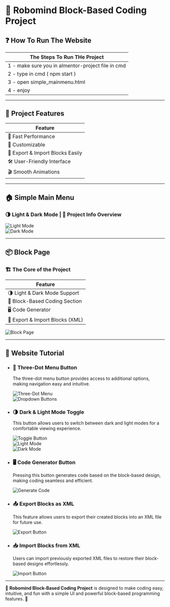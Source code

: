 # 🚀 Robomind Block-Based Coding Project

## ❓ How To Run The Website

| The Steps To Run THe Project         |
|--------------------------------------|
| 1 - make sure you in almentor-project file in cmd     |
| 2 - type in cmd ( npm start )        |
| 3 - open simple_mainmenu.html        |
| 4 - enjoy                            |

---

## 🌟 Project Features

| Feature                              |
|--------------------------------------|
| 🚀 Fast Performance                  |
| 🎨 Customizable                      |
| 📡 Export & Import Blocks Easily     |
| 🛠️ User-Friendly Interface           |
| 🎬 Smooth Animations                  |

---

## 🏠 Simple Main Menu
### 🌗 Light & Dark Mode | 📖 Project Info Overview

![Light Mode](https://github.com/user-attachments/assets/819deac8-d4a0-4071-be0b-5f92882b9732)  
![Dark Mode](https://github.com/user-attachments/assets/5fe3bfd2-6244-49c1-bcd1-3573086ca172)

---

## 📦 Block Page
### 🏗️ The Core of the Project

| Feature                                  |
|-----------------------------------------|
| 🌗 Light & Dark Mode Support            |
| 🎨 Block-Based Coding Section           |
| 🖥️ Code Generator                      |
| 📡 Export & Import Blocks (XML)         |

![Block Page](https://github.com/user-attachments/assets/4cdb0b46-c860-4fc9-bafb-07537fce2047)

---

## 📖 Website Tutorial

- ### 🔘 Three-Dot Menu Button
  The three-dot menu button provides access to additional options, making navigation easy and intuitive.
  
  ![Three-Dot Menu](https://github.com/user-attachments/assets/369a3a7b-6d7b-4b8a-889e-39006ed423f9)  
  ![Dropdown Buttons](https://github.com/user-attachments/assets/ae47e6a6-b2af-442f-a8f1-3c3af9e545ad)

- ### 🌗 Dark & Light Mode Toggle
  This button allows users to switch between dark and light modes for a comfortable viewing experience.
  
  ![Toggle Button](https://github.com/user-attachments/assets/518ecb4f-b884-4010-ab3f-2ecd4fc4d2f5)  
  ![Light Mode](https://github.com/user-attachments/assets/531ade5d-b0b4-4af8-9796-c01de908a13c)  
  ![Dark Mode](https://github.com/user-attachments/assets/b2bfef6f-d63f-463a-8e39-805e4e135c13)

- ### 🖥️ Code Generator Button
  Pressing this button generates code based on the block-based design, making coding seamless and efficient.
  
  ![Generate Code](https://github.com/user-attachments/assets/0b4e4c11-54f8-43f9-a8cc-273b19eebb87)

- ### 📤 Export Blocks as XML
  This feature allows users to export their created blocks into an XML file for future use.
  
  ![Export Button](https://github.com/user-attachments/assets/3a60dcc7-dbae-4e36-8720-00934837a044)

- ### 📥 Import Blocks from XML
  Users can import previously exported XML files to restore their block-based designs effortlessly.
  
  ![Import Button](https://github.com/user-attachments/assets/556bfcd6-0ef6-4e4c-9809-8526cb9b645f)

---

🎯 **Robomind Block-Based Coding Project** is designed to make coding easy, intuitive, and fun with a simple UI and powerful block-based programming features. 🚀

